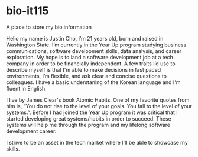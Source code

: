 # bio-it115
A place to store my bio information

Hello my name is Justin Cho, I’m 21 years old, born and raised in Washington State. I’m currently in the Year Up program studying business communications, software development skills, data analysis, and career exploration. My hope is to land a software development job at a tech company in order to be financially independent. A few traits I’d use to describe myself is that I'm able to make decisions in fast paced environments, I’m flexible, and ask clear and concise questions to colleagues. I have a basic understaning of the Korean language and I'm fluent in English.

I live by James Clear's book Atomic Habits. One of my favorite quotes from him is, “You do not rise to the level of your goals. You fall to the level of your systems.”. Before I had joined the Year Up program it was critical that I started developing great systems/habits in order to succeed. These systems will help me through the program and my lifelong software development career. 

I strive to be an asset in the tech market where I'll be able to showcase my skills. 
